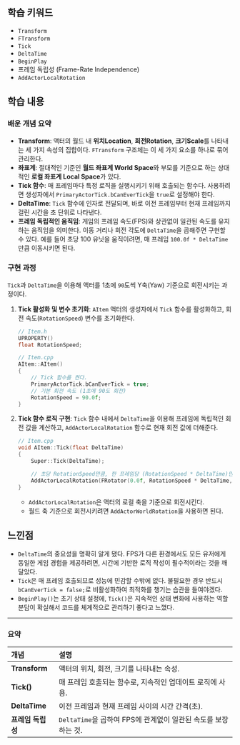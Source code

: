 ## 학습 키워드

  - `Transform`
  - `FTransform`
  - `Tick`
  - `DeltaTime`
  - `BeginPlay`
  - 프레임 독립성 (Frame-Rate Independence)
  - `AddActorLocalRotation`


## 학습 내용

### 배운 개념 요약

  - **Transform**: 액터의 월드 내 **위치Location**, **회전Rotation**, **크기Scale**를 나타내는 세 가지 속성의 집합이다. `FTransform` 구조체는 이 세 가지 요소를 하나로 묶어 관리한다.
  - **좌표계**: 절대적인 기준인 **월드 좌표계 World Space**와 부모를 기준으로 하는 상대적인 **로컬 좌표계 Local Space**가 있다.
  - **Tick 함수**: 매 프레임마다 특정 로직을 실행시키기 위해 호출되는 함수다. 사용하려면 생성자에서 `PrimaryActorTick.bCanEverTick`을 `true`로 설정해야 한다.
  - **DeltaTime**: `Tick` 함수에 인자로 전달되며, 바로 이전 프레임부터 현재 프레임까지 걸린 시간을 초 단위로 나타낸다.
  - **프레임 독립적인 움직임**: 게임의 프레임 속도(FPS)와 상관없이 일관된 속도를 유지하는 움직임을 의미한다. 이동 거리나 회전 각도에 `DeltaTime`을 곱해주면 구현할 수 있다. 예를 들어 초당 100 유닛을 움직이려면, 매 프레임 `100.0f * DeltaTime` 만큼 이동시키면 된다.

### 구현 과정

`Tick`과 `DeltaTime`을 이용해 액터를 1초에 `90`도씩 Y축(Yaw) 기준으로 회전시키는 과정이다.

1.  **Tick 활성화 및 변수 초기화**: `AItem` 액터의 생성자에서 `Tick` 함수를 활성화하고, 회전 속도(`RotationSpeed`) 변수를 초기화한다.

    ```cpp
    // Item.h
    UPROPERTY()
    float RotationSpeed;

    // Item.cpp
    AItem::AItem()
    {
        // Tick 함수를 켠다.
        PrimaryActorTick.bCanEverTick = true;
        // 기본 회전 속도 (1초에 90도 회전)
        RotationSpeed = 90.0f;
    }
    ```

2.  **Tick 함수 로직 구현**: `Tick` 함수 내에서 `DeltaTime`을 이용해 프레임에 독립적인 회전 값을 계산하고, `AddActorLocalRotation` 함수로 현재 회전 값에 더해준다.

    ```cpp
    // Item.cpp
    void AItem::Tick(float DeltaTime)
    {
        Super::Tick(DeltaTime);

        // 초당 RotationSpeed만큼, 한 프레임당 (RotationSpeed * DeltaTime)만큼 회전
        AddActorLocalRotation(FRotator(0.0f, RotationSpeed * DeltaTime, 0.0f));
    }
    ```

      - `AddActorLocalRotation`은 액터의 로컬 축을 기준으로 회전시킨다.
      - 월드 축 기준으로 회전시키려면 `AddActorWorldRotation`을 사용하면 된다.


## 느낀점

  - `DeltaTime`의 중요성을 명확히 알게 됐다. FPS가 다른 환경에서도 모든 유저에게 동일한 게임 경험을 제공하려면, 시간에 기반한 로직 작성이 필수적이라는 것을 깨달았다.
  - `Tick`은 매 프레임 호출되므로 성능에 민감할 수밖에 없다. 불필요한 경우 반드시 `bCanEverTick = false;`로 비활성화하여 최적화를 챙기는 습관을 들여야겠다.
  - `BeginPlay()`는 초기 상태 설정에, `Tick()`은 지속적인 상태 변화에 사용하는 역할 분담이 확실해서 코드를 체계적으로 관리하기 좋다고 느꼈다.

-----

### 요약

| 개념 | 설명 |
| :--- | :--- |
| **Transform** | 액터의 위치, 회전, 크기를 나타내는 속성. |
| **Tick()** | 매 프레임 호출되는 함수로, 지속적인 업데이트 로직에 사용. |
| **DeltaTime** | 이전 프레임과 현재 프레임 사이의 시간 간격(초). |
| **프레임 독립성** | `DeltaTime`을 곱하여 FPS에 관계없이 일관된 속도를 보장하는 것. |

